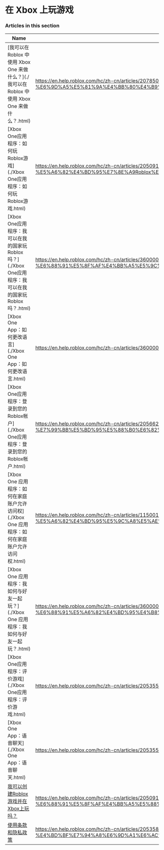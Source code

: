 # 在 Xbox 上玩游戏  
### Articles in this section
Name|URL
-|-
[我可以在 Roblox 中使用 Xbox One 来做什么？](./我可以在 Roblox 中使用 Xbox One 来做什么？.html) |https://en.help.roblox.com/hc/zh-cn/articles/207850783-%E6%88%91%E5%8F%AF%E4%BB%A5%E5%9C%A8-Roblox-%E4%B8%AD%E4%BD%BF%E7%94%A8-Xbox-One-%E6%9D%A5%E5%81%9A%E4%BB%80%E4%B9%88-
[Xbox One应用程序：如何玩Roblox游戏](./Xbox One应用程序：如何玩Roblox游戏.html) |https://en.help.roblox.com/hc/zh-cn/articles/205091984-Xbox-One%E5%BA%94%E7%94%A8%E7%A8%8B%E5%BA%8F-%E5%A6%82%E4%BD%95%E7%8E%A9Roblox%E6%B8%B8%E6%88%8F
[Xbox One应用程序：我可以在我的国家玩Roblox吗？](./Xbox One应用程序：我可以在我的国家玩Roblox吗？.html) |https://en.help.roblox.com/hc/zh-cn/articles/360000334743-Xbox-One%E5%BA%94%E7%94%A8%E7%A8%8B%E5%BA%8F-%E6%88%91%E5%8F%AF%E4%BB%A5%E5%9C%A8%E6%88%91%E7%9A%84%E5%9B%BD%E5%AE%B6%E7%8E%A9Roblox%E5%90%97-
[Xbox One App：如何更改语言](./Xbox One App：如何更改语言.html) |https://en.help.roblox.com/hc/zh-cn/articles/360000273466-Xbox-One-App-%E5%A6%82%E4%BD%95%E6%9B%B4%E6%94%B9%E8%AF%AD%E8%A8%80
[Xbox One应用程序：登录到您的Roblox帐户](./Xbox One应用程序：登录到您的Roblox帐户.html) |https://en.help.roblox.com/hc/zh-cn/articles/205662594-Xbox-One%E5%BA%94%E7%94%A8%E7%A8%8B%E5%BA%8F-%E7%99%BB%E5%BD%95%E5%88%B0%E6%82%A8%E7%9A%84Roblox%E5%B8%90%E6%88%B7
[Xbox One 应用程序：如何在家庭账户允许访问权](./Xbox One 应用程序：如何在家庭账户允许访问权.html) |https://en.help.roblox.com/hc/zh-cn/articles/115001279786-Xbox-One-%E5%BA%94%E7%94%A8%E7%A8%8B%E5%BA%8F-%E5%A6%82%E4%BD%95%E5%9C%A8%E5%AE%B6%E5%BA%AD%E8%B4%A6%E6%88%B7%E5%85%81%E8%AE%B8%E8%AE%BF%E9%97%AE%E6%9D%83
[Xbox One 应用程序：我如何与好友一起玩？](./Xbox One 应用程序：我如何与好友一起玩？.html) |https://en.help.roblox.com/hc/zh-cn/articles/360000334526-Xbox-One-%E5%BA%94%E7%94%A8%E7%A8%8B%E5%BA%8F-%E6%88%91%E5%A6%82%E4%BD%95%E4%B8%8E%E5%A5%BD%E5%8F%8B%E4%B8%80%E8%B5%B7%E7%8E%A9-
[Xbox One应用程序：评价游戏](./Xbox One应用程序：评价游戏.html) |https://en.help.roblox.com/hc/zh-cn/articles/205355420-Xbox-One%E5%BA%94%E7%94%A8%E7%A8%8B%E5%BA%8F-%E8%AF%84%E4%BB%B7%E6%B8%B8%E6%88%8F
[Xbox One App：语音聊天](./Xbox One App：语音聊天.html) |https://en.help.roblox.com/hc/zh-cn/articles/205355430-Xbox-One-App-%E8%AF%AD%E9%9F%B3%E8%81%8A%E5%A4%A9
[我可以创建Roblox游戏并在Xbox上玩吗？](./我可以创建Roblox游戏并在Xbox上玩吗？.html) |https://en.help.roblox.com/hc/zh-cn/articles/205091994-%E6%88%91%E5%8F%AF%E4%BB%A5%E5%88%9B%E5%BB%BARoblox%E6%B8%B8%E6%88%8F%E5%B9%B6%E5%9C%A8Xbox%E4%B8%8A%E7%8E%A9%E5%90%97-
[使用条款和隐私政策](./使用条款和隐私政策.html) |https://en.help.roblox.com/hc/zh-cn/articles/205358110-%E4%BD%BF%E7%94%A8%E6%9D%A1%E6%AC%BE%E5%92%8C%E9%9A%90%E7%A7%81%E6%94%BF%E7%AD%96